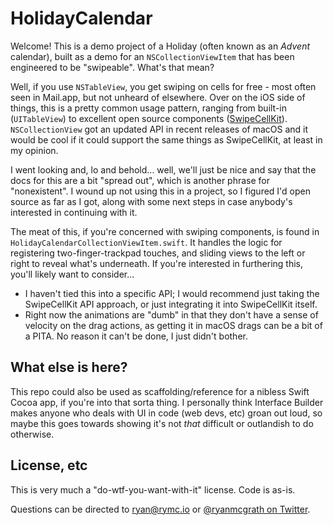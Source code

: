 # HolidayCalendar
Welcome! This is a demo project of a Holiday (often known as an _Advent_ calendar), built as a demo for an `NSCollectionViewItem` that has been engineered to be "swipeable". What's that mean?

Well, if you use `NSTableView`, you get swiping on cells for free - most often seen in Mail.app, but not unheard of elsewhere. Over on the iOS side of things, this is a pretty common usage pattern, ranging from built-in (`UITableView`) to excellent open source components ([SwipeCellKit](https://github.com/SwipeCellKit/SwipeCellKit)). `NSCollectionView` got an updated API in recent releases of macOS and it would be cool if it could support the same things as SwipeCellKit, at least in my opinion.

I went looking and, lo and behold... well, we'll just be nice and say that the docs for this are a bit "spread out", which is another phrase for "nonexistent". I wound up not using this in a project, so I figured I'd open source as far as I got, along with some next steps in case anybody's interested in continuing with it.

The meat of this, if you're concerned with swiping components, is found in `HolidayCalendarCollectionViewItem.swift`. It handles the logic for registering two-finger-trackpad touches, and sliding views to the left or right to reveal what's underneath. If you're interested in furthering this, you'll likely want to consider...

- I haven't tied this into a specific API; I would recommend just taking the SwipeCellKit API approach, or just integrating it into SwipeCellKit itself.
- Right now the animations are "dumb" in that they don't have a sense of velocity on the drag actions, as getting it in macOS drags can be a bit of a PITA. No reason it can't be done, I just didn't bother.

## What else is here?
This repo could also be used as scaffolding/reference for a nibless Swift Cocoa app, if you're into that sorta thing. I personally think Interface Builder makes anyone who deals with UI in code (web devs, etc) groan out loud, so maybe this goes towards showing it's not _that_ difficult or outlandish to do otherwise.

## License, etc
This is very much a "do-wtf-you-want-with-it" license. Code is as-is.

Questions can be directed to [ryan@rymc.io](mailto:ryan@rymc.io) or [@ryanmcgrath on Twitter](https://twitter.com/ryanmcgrath).

